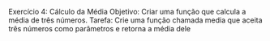 Exercício 4: Cálculo da Média
Objetivo: Criar uma função que calcula a média de três números.
Tarefa:
Crie uma função chamada media que aceita três números como parâmetros e retorna a média dele